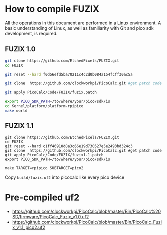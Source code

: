 # How to compile FUZIX 

All the operations in this document are performed in a Linux environment. A basic understanding of Linux, as well as familiarity with Git and pico sdk  development, is required.

## FUZIX 1.0
```bash
git clone https://github.com/EtchedPixels/FUZIX.git
cd FUZIX

git reset --hard f0d56efd5ba70211c4c2d0b084a154fcff30ac5a

git clone  https://github.com/clockworkpi/PicoCalc.git #get patch code

git apply PicoCalc/Code/FUZIX/fuzix.patch

export PICO_SDK_PATH=/to/where/your/pico/sdk/is
cd Kernel/platform/platform-rpipico
make world

```
## FUZIX 1.1
```
git clone https://github.com/EtchedPixels/FUZIX.git
cd FUZIX
git reset --hard c1ff46910d8a3c66e19d730527e5e2493bd324c3
git clone  https://github.com/clockworkpi/PicoCalc.git #get patch code
git apply PicoCalc/Code/FUZIX/fuzix1.1.patch
export PICO_SDK_PATH=/to/where/your/pico/sdk/is

make TARGET=rpipico SUBTARGET=pico2

```

Copy `build/fuzix.uf2` into picocalc like every pico device 

# Pre-compiled uf2
- https://github.com/clockworkpi/PicoCalc/blob/master/Bin/PicoCalc%20SD/firmware/PicoCalc_Fuzix_v1.0.uf2  
- https://github.com/clockworkpi/PicoCalc/blob/master/Bin/PicoCalc_Fuzix_v1.1_pico2.uf2
